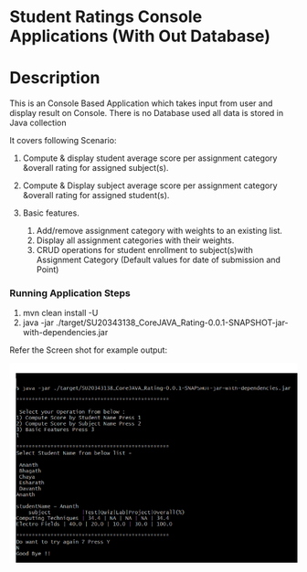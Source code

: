# Student Ratings Console Applications (With Out Database)

# Description

This is an Console Based Application which takes input from user and display result on Console. There is no Database
used all data is stored in Java collection

It covers following Scenario:

1) Compute & display student average score per assignment category &overall rating for assigned subject(s).
2) Compute & Display subject average score per assignment category &overall rating for assigned student(s).
3) Basic features.

    1) Add/remove assignment category with weights to an existing list.
    2) Display all assignment categories with their weights.
    3) CRUD operations for student enrollment to subject(s)with Assignment Category (Default values for date of
       submission and Point)

### Running Application Steps

1) mvn clean install -U
2) java -jar ./target/SU20343138_CoreJAVA_Rating-0.0.1-SNAPSHOT-jar-with-dependencies.jar

Refer the Screen shot for example output:

![img.png](img.png)
